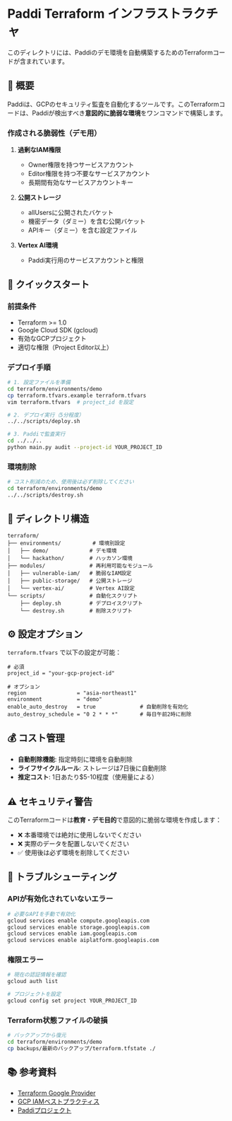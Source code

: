 # Paddi Terraform インフラストラクチャ

このディレクトリには、Paddiのデモ環境を自動構築するためのTerraformコードが含まれています。

## 🎯 概要

Paddiは、GCPのセキュリティ監査を自動化するツールです。このTerraformコードは、Paddiが検出すべき**意図的に脆弱な環境**をワンコマンドで構築します。

### 作成される脆弱性（デモ用）

1. **過剰なIAM権限**
   - Owner権限を持つサービスアカウント
   - Editor権限を持つ不要なサービスアカウント
   - 長期間有効なサービスアカウントキー

2. **公開ストレージ**
   - allUsersに公開されたバケット
   - 機密データ（ダミー）を含む公開バケット
   - APIキー（ダミー）を含む設定ファイル

3. **Vertex AI環境**
   - Paddi実行用のサービスアカウントと権限

## 🚀 クイックスタート

### 前提条件

- Terraform >= 1.0
- Google Cloud SDK (gcloud)
- 有効なGCPプロジェクト
- 適切な権限（Project Editor以上）

### デプロイ手順

```bash
# 1. 設定ファイルを準備
cd terraform/environments/demo
cp terraform.tfvars.example terraform.tfvars
vim terraform.tfvars  # project_id を設定

# 2. デプロイ実行（5分程度）
../../scripts/deploy.sh

# 3. Paddiで監査実行
cd ../../..
python main.py audit --project-id YOUR_PROJECT_ID
```

### 環境削除

```bash
# コスト削減のため、使用後は必ず削除してください
cd terraform/environments/demo
../../scripts/destroy.sh
```

## 📁 ディレクトリ構造

```
terraform/
├── environments/          # 環境別設定
│   ├── demo/             # デモ環境
│   └── hackathon/        # ハッカソン環境
├── modules/              # 再利用可能なモジュール
│   ├── vulnerable-iam/   # 脆弱なIAM設定
│   ├── public-storage/   # 公開ストレージ
│   └── vertex-ai/        # Vertex AI設定
└── scripts/              # 自動化スクリプト
    ├── deploy.sh         # デプロイスクリプト
    └── destroy.sh        # 削除スクリプト
```

## ⚙️ 設定オプション

`terraform.tfvars` で以下の設定が可能：

```hcl
# 必須
project_id = "your-gcp-project-id"

# オプション
region                = "asia-northeast1"
environment           = "demo"
enable_auto_destroy   = true              # 自動削除を有効化
auto_destroy_schedule = "0 2 * * *"       # 毎日午前2時に削除
```

## 💰 コスト管理

- **自動削除機能**: 指定時刻に環境を自動削除
- **ライフサイクルルール**: ストレージは7日後に自動削除
- **推定コスト**: 1日あたり$5-10程度（使用量による）

## ⚠️ セキュリティ警告

このTerraformコードは**教育・デモ目的**で意図的に脆弱な環境を作成します：

- ❌ 本番環境では絶対に使用しないでください
- ❌ 実際のデータを配置しないでください
- ✅ 使用後は必ず環境を削除してください

## 🔧 トラブルシューティング

### APIが有効化されていないエラー

```bash
# 必要なAPIを手動で有効化
gcloud services enable compute.googleapis.com
gcloud services enable storage.googleapis.com
gcloud services enable iam.googleapis.com
gcloud services enable aiplatform.googleapis.com
```

### 権限エラー

```bash
# 現在の認証情報を確認
gcloud auth list

# プロジェクトを設定
gcloud config set project YOUR_PROJECT_ID
```

### Terraform状態ファイルの破損

```bash
# バックアップから復元
cd terraform/environments/demo
cp backups/最新のバックアップ/terraform.tfstate ./
```

## 📚 参考資料

- [Terraform Google Provider](https://registry.terraform.io/providers/hashicorp/google/latest/docs)
- [GCP IAMベストプラクティス](https://cloud.google.com/iam/docs/best-practices)
- [Paddiプロジェクト](https://github.com/susumutomita/Paddi)
